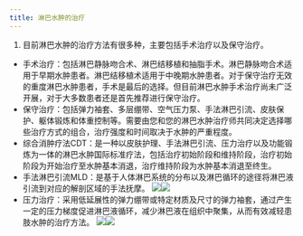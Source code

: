 ```yaml
---
title: 淋巴水肿的治疗
---
```


1.	目前淋巴水肿的治疗方法有很多种，主要包括手术治疗以及保守治疗。
  - 手术治疗：包括淋巴静脉吻合术、淋巴结移植和抽脂手术。淋巴静脉吻合术适用于早期水肿患者。淋巴结移植术适用于中晚期水肿患者。对于保守治疗无效的重度淋巴水肿患者，手术是最后的选择。但目前淋巴水肿手术治疗尚未广泛开展，对于大多数患者还是首先推荐进行保守治疗。
  - 保守治疗：包括弹力袖套、多层绷带、空气压力泵、手法淋巴引流、皮肤保护、躯体锻炼和体重控制等。需要由您和您的淋巴水肿治疗师共同决定选择哪些治疗方式的组合，治疗强度和时间取决于水肿的严重程度。
-	综合消肿疗法CDT：是一种以皮肤护理、手法淋巴引流、压力治疗以及功能锻炼为一体的淋巴水肿国际标准疗法，包括治疗初始阶段和维持阶段，治疗初始阶段为开始治疗至水肿基本消退，治疗维持阶段为水肿基本消退至终生。
-	手法淋巴引流MLD：是基于人体淋巴系统的分布以及淋巴循环的途径将淋巴液引流到对应的解剖区域的手法抚摩。
  ![](/images/5/5-1-1.jpg)![](/images/5/5-1-2.jpg)
-	压力治疗：采用低延展性的弹力绷带或特定材质及尺寸的弹力袖套，通过产生一定的压力梯度促进淋巴液循环，减少淋巴液在组织中聚集，从而有效减轻患肢水肿的治疗方法。
  ![](/images/5/5-1-3.jpg)![](/images/5/5-1-4.jpg)